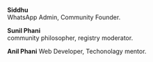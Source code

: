 

 **Siddhu** 		  
 WhatsApp Admin,
 Community Founder.
  
 **Sunil Phani**		  
 community philosopher,
 registry moderator.     
  
 **Anil Phani**
 Web Developer,
 Techonolagy  mentor.
